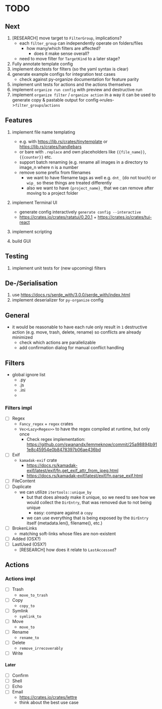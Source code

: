 # TODO

## Next

1. [RESEARCH] move target to `FilterGroup`, implications?
    - each `filter_group` can independently operate on folders/files
        - how many/which filters are affected?
            - does it make sense overall?
    - need to move filter for `TargetKind` to a later stage?
1. Fully annotate template config
1. implement doctests for filters (so the yaml syntax is clear)
1. generate example configs for integration test cases
    - check against py-organize documentation for feature parity
1. implement unit tests for actions and the actions themselves
1. implement `organize run config` with preview and destructive run
1. implement `organize filter` / `organize action` in a way it can be used
to generate copy & pastable output for config->rules->`filter_groups`/`actions`

## Features

1. implement file name templating
    - e.g. with <https://lib.rs/crates/tinytemplate> or <https://lib.rs/crates/handlebars>
    - or bare with `.replace` and own placeholders like `{{file_name}}`, `{{counter}}` etc.
    - support batch renaming (e.g. rename all images in a directory to image_n where n is a number
    - remove some prefix from filenames
      - we want to have filename tags as well e.g. `dnt_` (do not touch) or `wip_` so these things are treated differently
      - also we want to have `{project_name}_` that we can remove after moving to a project folder

1. implement Terminal UI
    - generate config interactively `generate config --interactive`
    - <https://crates.io/crates/ratatui/0.20.1> + <https://crates.io/crates/tui-react>

1. implement scripting
1. build GUI

## Testing

1. implement unit tests for (new upcoming) filters

## De-/Serialisation

1. use <https://docs.rs/serde_with/3.0.0/serde_with/index.html>
1. implement deserializer for `py-organize` config

## General

- it would be reasonable to have each rule only result in `1` destructive action (e.g. move, trash, delete, rename) so conflicts are already minimized
  - check which actions are parallelizable
  - add confirmation dialog for manual conflict handling  

## Filters

- global ignore list
  - .py
  - .js
  - .ini
  -

### Filters impl

- [ ] Regex
  - `Fancy_regex` + `regex` crates
  - `Vec<Lazy<Regex>>` to have the regex compiled at runtime, but only once
    - Check regex implementation: <https://github.com/swanandx/lemmeknow/commit/25a98894b911e8c45954e0b8478397b06ae436bd>
- [ ] Exif
  - `kamadak-exif` crate
    - <https://docs.rs/kamadak-exif/latest/exif/fn.get_exif_attr_from_jpeg.html>
    - <https://docs.rs/kamadak-exif/latest/exif/fn.parse_exif.html>
- [ ] FileContent
- [ ] Duplicate
  - we can utilize `itertools::unique_by`
    - but that does already make it unique, so we need to see how we would collect the `DirEntry`, that was removed due to not being unique
      - easy: compare against a `copy`
    - we can use everything that is being exposed by the `DirEntry` itself (metadata.len(), filename(), etc.)
- [ ] BrokenLinks
  - matching soft-links whose files are non-existent
- [ ] Added (OSX?)
- [ ] LastUsed (OSX?)
  - [RESEARCH] how does it relate to `LastAccessed`?

## Actions

### Actions impl

- [ ] Trash
  - `move_to_trash`
- [ ] Copy
  - `copy_to`
- [ ] Symlink
  - `symlink_to`
- [ ] Move
  - `move_to`
- [ ] Rename
  - `rename_to`
- [ ] Delete
  - `remove_irrecoverably`
- [ ] Write

#### Later

- [ ] Confirm
- [ ] Shell
- [ ] Echo
- [ ] Email
  - <https://crates.io/crates/lettre>
  - think about the best use case
